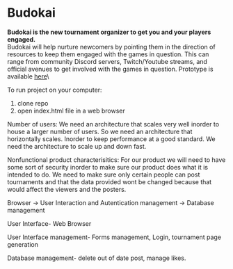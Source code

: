 # Budokai

**Budokai is the new tournament organizer to get you and your players engaged.**\
Budokai will help nurture newcomers by pointing them in the direction of resources to keep them engaged with the games in question. 
This can range from community Discord servers, Twitch/Youtube streams, and official avenues to get involved with the games in question.
Prototype is available [here](https://csci-40500-77100-spring-2021.github.io/project-16/)\

To run project on your computer:
1. clone repo
2. open index.html file in a web browser


Number of users: We need an architecture that scales very well inorder to house a larger number of users. So we need an architecture 
that horizontally scales. Inorder to keep performance at a good standard. We need the architecture to scale up and down fast. 

Nonfunctional product characterisitics: For our product we will need to have some sort of security inorder to make sure our product 
does what it is intended to do. We need to make sure only certain people can post tournaments and that the data provided wont be changed 
because that would affect the viewers and the posters.

Browser -> User Interaction and Autentication management ->  Database management

User Interface- Web Browser

User Interface management- Forms management, Login, tournament page generation

Database management- delete out of date post, manage likes.
